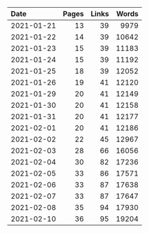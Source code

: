 | Date | Pages | Links | Words |
| :-- | --: | --: | --: |
| 2021-01-21 | 13 | 39 | 9979 |
| 2021-01-22 | 14 | 39 | 10642 |
| 2021-01-23 | 15 | 39 | 11183 |
| 2021-01-24 | 15 | 39 | 11192 |
| 2021-01-25 | 18 | 39 | 12052 |
| 2021-01-26 | 19 | 41 | 12120 |
| 2021-01-29 | 20 | 41 | 12149 |
| 2021-01-30 | 20 | 41 | 12158 |
| 2021-01-31 | 20 | 41 | 12177 |
| 2021-02-01 | 20 | 41 | 12186 |
| 2021-02-02 | 22 | 45 | 12967 |
| 2021-02-03 | 28 | 66 | 16056 |
| 2021-02-04 | 30 | 82 | 17236 |
| 2021-02-05 | 33 | 86 | 17571 |
| 2021-02-06 | 33 | 87 | 17638 |
| 2021-02-07 | 33 | 87 | 17647 |
| 2021-02-08 | 35 | 94 | 17930 |
| 2021-02-10 | 36 | 95 | 19204 |

